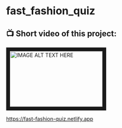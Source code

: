 # fast_fashion_quiz

<h2> 📺  Short video of this project:  </h2>

<a href="https://www.youtube.com/watch?v=vKYdpoEHOdw&t" target="_blank"><img src="https://user-images.githubusercontent.com/91973134/200086274-636dcddc-3126-4d6a-915a-878430051e86.jpg" alt="IMAGE ALT TEXT HERE" width="250" height="150" border="10" /></a>

https://fast-fashion-quiz.netlify.app
